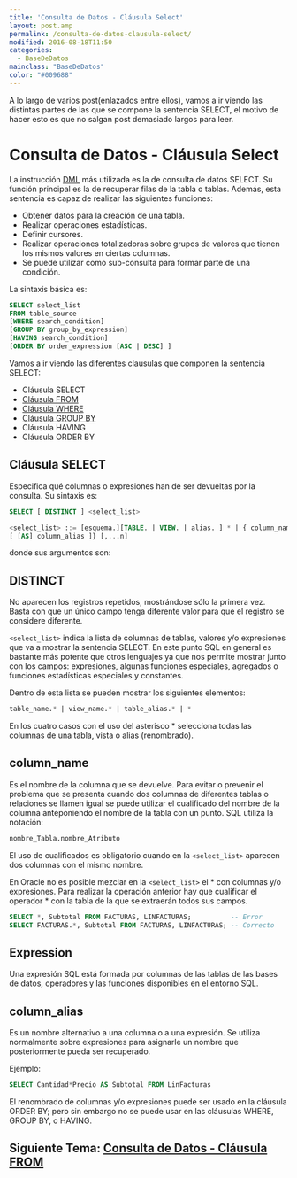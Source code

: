 ```yaml
---
title: 'Consulta de Datos - Cláusula Select'
layout: post.amp
permalink: /consulta-de-datos-clausula-select/
modified: 2016-08-18T11:50
categories:
  - BaseDeDatos
mainclass: "BaseDeDatos"
color: "#009688"
---
```


A lo largo de varios post(enlazados entre ellos), vamos a ir viendo las distintas partes de las que se compone la sentencia SELECT, el motivo de hacer esto es que no salgan post demasiado largos para leer.



# Consulta de Datos - Cláusula Select

La instrucción [DML][1] más utilizada es la de consulta de datos SELECT. Su función
principal es la de recuperar filas de la tabla o tablas. Además, esta sentencia es capaz de realizar las siguientes funciones:

<!--ad-->

* Obtener datos para la creación de una tabla.
* Realizar operaciones estadísticas.
* Definir cursores.
* Realizar operaciones totalizadoras sobre grupos de valores que tienen los mismos valores en ciertas columnas.
* Se puede utilizar como sub-consulta para formar parte de una condición.

La sintaxis básica es:

```sql
SELECT select_list
FROM table_source
[WHERE search_condition]
[GROUP BY group_by_expression]
[HAVING search_condition]
[ORDER BY order_expression [ASC | DESC] ]
```

Vamos a ir viendo las diferentes clausulas que componen la sentencia SELECT:

* Cláusula SELECT
* [Cláusula FROM][2]
* [Cláusula WHERE][3]
* [Cláusula GROUP BY][4]
* Cláusula HAVING
* Cláusula ORDER BY



## Cláusula SELECT

Especifica qué columnas o expresiones han de ser devueltas por la consulta. Su sintaxis es:

```sql
SELECT [ DISTINCT ] <select_list>

<select_list> ::= [esquema.][TABLE. | VIEW. | alias. ] * | { column_name | expression }
[ [AS] column_alias ]} [,...n]
```

donde sus argumentos son:

## DISTINCT

No aparecen los registros repetidos, mostrándose sólo la primera vez. Basta con que un único campo tenga diferente valor para que el registro se considere diferente.

`<select_list>` indica la lista de columnas de tablas, valores y/o expresiones que va a mostrar la sentencia SELECT. En este punto SQL en general es bastante más potente que otros lenguajes ya que nos permite mostrar junto con los campos: expresiones, algunas funciones especiales, agregados o funciones estadísticas especiales y constantes.

Dentro de esta lista se pueden mostrar los siguientes elementos:

```sql
table_name.* | view_name.* | table_alias.* | *
```

En los cuatro casos con el uso del asterisco * selecciona todas las columnas de una tabla, vista o alias (renombrado).

## column_name

Es el nombre de la columna que se devuelve. Para evitar o prevenir el problema que se presenta cuando dos columnas de diferentes tablas o relaciones se llamen igual se puede utilizar el cualificado del nombre de la columna anteponiendo el nombre de la tabla con un punto. SQL utiliza la notación:

```sql
nombre_Tabla.nombre_Atributo
```

El uso de cualificados es obligatorio cuando en la `<select_list>` aparecen dos columnas con el mismo nombre.

En Oracle no es posible mezclar en la `<select_list>` el * con columnas y/o expresiones.  Para realizar la operación anterior hay que cualificar el operador * con la tabla de la que se extraerán todos sus campos.

```sql
SELECT *, Subtotal FROM FACTURAS, LINFACTURAS;          -- Error
SELECT FACTURAS.*, Subtotal FROM FACTURAS, LINFACTURAS; -- Correcto
```

## Expression

Una expresión SQL está formada por columnas de las tablas de las bases de datos, operadores y las funciones disponibles en el entorno SQL.

## column_alias

Es un nombre alternativo a una columna o a una expresión. Se utiliza normalmente sobre expresiones para asignarle un nombre que posteriormente pueda ser recuperado.

Ejemplo:

```sql
SELECT Cantidad*Precio AS Subtotal FROM LinFacturas
```

El renombrado de columnas y/o expresiones puede ser usado en la cláusula ORDER BY; pero sin embargo no se puede usar en las cláusulas WHERE, GROUP BY, o HAVING.


## Siguiente Tema: [Consulta de Datos - Cláusula FROM][2]

 [1]: https://elbauldelprogramador.com/lenguaje-manipulacion-de-datos-dml/
 [2]: https://elbauldelprogramador.com/consulta-de-datos-clausula-from/
 [3]: https://elbauldelprogramador.com/consulta-de-datos-clausula-where/
 [4]: https://elbauldelprogramador.com/consulta-de-datos-clausula-group-by/
